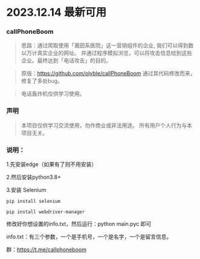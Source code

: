 # 2023.12.14 最新可用

### callPhoneBoom
> 思路：通过爬取使用「莆田系医院」这一营销组件的企业, 我们可以得到数以万计真实企业的网址。 并通过程序模拟浏览，可以将攻击信息给到这些企业。最终达到「电话攻击」的目的。

> 原版：https://github.com/olyble/callPhoneBoom  通过其代码修改而来，修复了多处bug。

> 电话轰炸机仅供学习使用。
> 
### 声明
> 本项目仅供学习交流使用，勿作商业或非法用途。
> 所有用户个人行为与本项目无关。



### 说明：

1.先安装edge（如果有了则不用安装）

2.然后安装python3.8+

3.安装 Selenium

	pip install selenium
 
	pip install webdriver-manager
 
修改好你想设置的info.txt，然后运行：python main.pyc 即可

info.txt：有三个参数，一个是手机号，一个是名字，一个是留言信息。


群：https://t.me/callphoneboom
